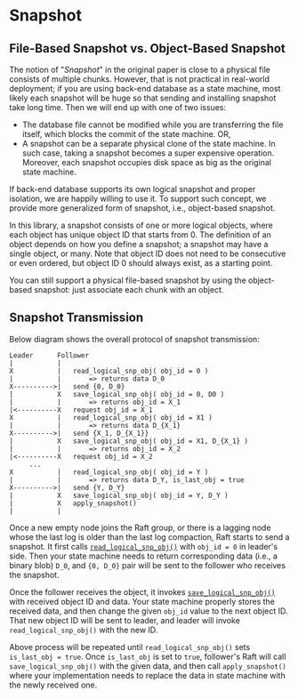 
Snapshot
========

File-Based Snapshot vs. Object-Based Snapshot
---------------------------------------------
The notion of "*Snapshot*" in the original paper is close to a physical file consists of multiple chunks. However, that is not practical in real-world deployment; if you are using back-end database as a state machine, most likely each snapshot will be huge so that sending and installing snapshot take long time. Then we will end up with one of two issues:

* The database file cannot be modified while you are transferring the file itself, which blocks the commit of the state machine. OR,
* A snapshot can be a separate physical clone of the state machine. In such case, taking a snapshot becomes a super expensive operation. Moreover, each snapshot occupies disk space as big as the original state machine.

If back-end database supports its own logical snapshot and proper isolation, we are happily willing to use it. To support such concept, we provide more generalized form of snapshot, i.e., object-based snapshot.

In this library, a snapshot consists of one or more logical objects, where each object has unique object ID that starts from 0. The definition of an object depends on how you define a snapshot; a snapshot may have a single object, or many. Note that object ID does not need to be consecutive or even ordered, but object ID 0 should always exist, as a starting point.

You can still support a physical file-based snapshot by using the object-based snapshot: just associate each chunk with an object.


Snapshot Transmission
---------------------
Below diagram shows the overall protocol of snapshot transmission:
```
Leader      Follower
|           |
X           |   read_logical_snp_obj( obj_id = 0 )
|           |       => returns data D_0
X---------->|   send {0, D_0}
|           X   save_logical_snp_obj( obj_id = 0, D0 )
|           |       => returns obj_id = X_1
|<----------X   request obj_id = X_1
X           |   read_logical_snp_obj( obj_id = X1 )
|           |       => returns data D_{X_1}
X---------->|   send {X_1, D_{X_1}}
|           X   save_logical_snp_obj( obj_id = X1, D_{X_1} )
|           |       => returns obj_id = X_2
|<----------X   request obj_id = X_2
     ...
X           |   read_logical_snp_obj( obj_id = Y )
|           |       => returns data D_Y, is_last_obj = true
X---------->|   send {Y, D_Y}
|           X   save_logical_snp_obj( obj_id = Y, D_Y )
|           X   apply_snapshot()
|           |
```

Once a new empty node joins the Raft group, or there is a lagging node whose the last log is older than the last log compaction, Raft starts to send a snapshot. It first calls [`read_logical_snp_obj()`](../include/libnuraft/state_machine.hxx) with `obj_id = 0` in leader's side. Then your state machine needs to return corresponding data (i.e., a binary blob) `D_0`, and `{0, D_0}` pair will be sent to the follower who receives the snapshot.

Once the follower receives the object, it invokes [`save_logical_snp_obj()`](../include/libnuraft/state_machine.hxx) with received object ID and data. Your state machine properly stores the received data, and then change the given `obj_id` value to the next object ID. That new object ID will be sent to leader, and leader will invoke `read_logical_snp_obj()` with the new ID.

Above process will be repeated until `read_logical_snp_obj()` sets `is_last_obj = true`. Once `is_last_obj` is set to `true`, follower's Raft will call `save_logical_snp_obj()` with the given data, and then call `apply_snapshot()` where your implementation needs to replace the data in state machine with the newly received one.
